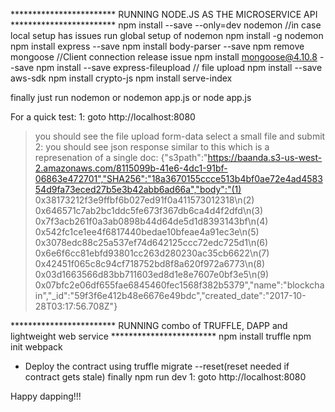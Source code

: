 
************************ RUNNING NODE.JS AS THE MICROSERVICE API ************************
npm install --save --only=dev nodemon //in case local setup has issues run global setup of nodemon
npm install -g nodemon
npm install express --save
npm install body-parser --save
npm remove mongoose //Client connection release issue
npm install mongoose@4.10.8 --save
npm install --save express-fileupload // file upload
npm install --save aws-sdk
npm install crypto-js
npm install serve-index

finally just run nodemon
or nodemon app.js
or node app.js

For a quick test:
1: goto http://localhost:8080
  >you should see the file upload form-data
  >select a small file and submit
2: you should see json response similar to this which is a represenation of a single doc:
  >{"s3path":"https://baanda.s3-us-west-2.amazonaws.com/8115099b-41e6-4dc1-91bf-06863e472701","SHA256":"18a3670155ccce513b4bf0ae72e4ad458354d9fa73eced27b5e3b42abb6ad66a","body":"(1) 0x38173212f3e9ffbf6b027ed91f0a411573012318\n(2) 0x646571c7ab2bc1ddc5fe673f367db6ca4d4f2dfd\n(3) 0x7f3acb261f0a3ab0898b44d64de5d1d8393143bf\n(4) 0x542fc1ce1ee4f6817440bedae10bfeae4a91ec3e\n(5) 0x3078edc88c25a537ef74d642125ccc72edc725d1\n(6) 0x6e6f6cc81ebfd93801cc263d280230ac35cb6622\n(7) 0x42451f065c8c94cf718752bd8f8a620f972a6773\n(8) 0x03d1663566d83bb711603ed8d1e8e7607e0bf3e5\n(9) 0x07bfc2e06df655fae6845460fec1568f382b5379","name":"blockchain","_id":"59f3f6e412b48e6676e49bdc","created_date":"2017-10-28T03:17:56.708Z"}


  ************************ RUNNING combo of TRUFFLE, DAPP and lightweight web service ************************
npm install truffle
npm init webpack

+ Deploy the contract using truffle migrate --reset(reset needed if contract gets stale)
finally npm run dev
1: goto http://localhost:8080


Happy dapping!!!
